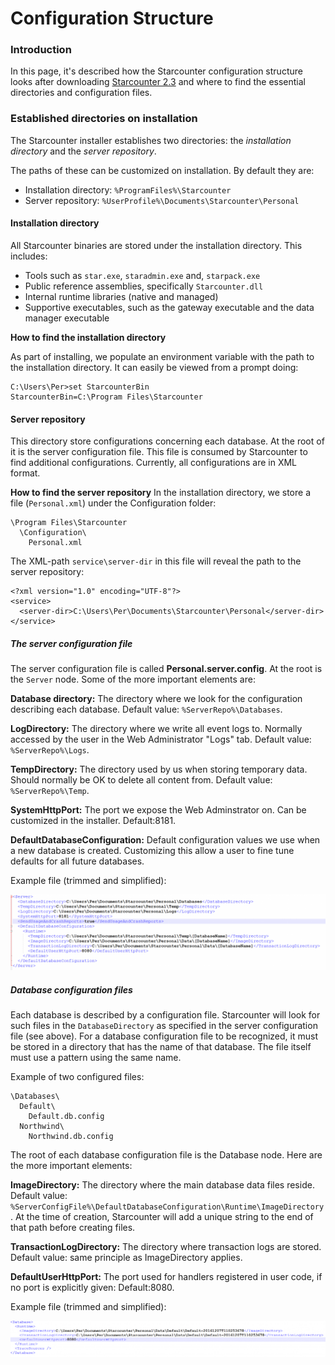 # Configuration Structure

### Introduction

In this page, it's described how the Starcounter configuration structure looks after downloading <a href="http://downloads.starcounter.com/">Starcounter 2.3</a> and where to find the essential directories and configuration files.

### Established directories on installation

The Starcounter installer establishes two directories: the _installation directory_ and the _server repository_.

The paths of these can be customized on installation. By default they are:

* Installation directory: `%ProgramFiles%\Starcounter`
* Server repository: `%UserProfile%\Documents\Starcounter\Personal`

#### Installation directory

All Starcounter binaries are stored under the installation directory. This includes:

* Tools such as `star.exe`, `staradmin.exe` and, `starpack.exe`
* Public reference assemblies, specifically `Starcounter.dll`
* Internal runtime libraries (native and managed)
* Supportive executables, such as the gateway executable and the data manager executable

**How to find the installation directory**

As part of installing, we populate an environment variable with the path to the installation directory. It can easily be viewed from a prompt doing:
```
C:\Users\Per>set StarcounterBin
StarcounterBin=C:\Program Files\Starcounter
```

#### Server repository

This directory store configurations concerning each database. At the root of it is the server configuration file. This file is consumed by Starcounter to find additional configurations. Currently, all configurations are in XML format.

**How to find the server repository**
In the installation directory, we store a file (`Personal.xml`) under the Configuration folder:

```
\Program Files\Starcounter
  \Configuration\
    Personal.xml
```

The XML-path `service\server-dir` in this file will reveal the path to the server repository:

```
<?xml version="1.0" encoding="UTF-8"?>
<service>
  <server-dir>C:\Users\Per\Documents\Starcounter\Personal</server-dir>
</service>
```

##### The server configuration file

The server configuration file is called **Personal.server.config**. At the root is the `Server` node. Some of the more important elements are:

**Database directory:**
The directory where we look for the configuration describing each database. Default value: <code>%ServerRepo%\Databases</code>.

**LogDirectory:**
The directory where we write all event logs to. Normally accessed by the user in the Web Administrator "Logs" tab. Default value: <code>%ServerRepo%\Logs</code>.

**TempDirectory:**
The directory used by us when storing temporary data. Should normally be OK to delete all content from. Default value: <code>%ServerRepo%\Temp</code>.

**SystemHttpPort:**
The port we expose the Web Adminstrator on. Can be customized in the installer. Default:8181.

**DefaultDatabaseConfiguration:**
Default configuration values we use when a new database is created. Customizing this allow a user to fine tune defaults for all future databases.

Example file (trimmed and simplified):

![example file](/assets/c326dc5e-c38e-11e6-8fd6-c095de9c6229-1024x246.png)

##### Database configuration files

Each database is described by a configuration file. Starcounter will look for such files in the `DatabaseDirectory` as specified in the server configuration file (see above). For a database configuration file to be recognized, it must be stored in a directory that has the name of that database. The file itself must use a pattern using the same name.

Example of two configured files:
```
\Databases\
  Default\
    Default.db.config
  Northwind\
    Northwind.db.config
```

The root of each database configuration file is the Database node. Here are the more important elements:

**ImageDirectory:**
The directory where the main database data files reside. Default value: <code>%ServerConfigFile%\DefaultDatabaseConfiguration\Runtime\ImageDirectory</code>. At the time of creation, Starcounter will add a unique string to the end of that path before creating files.

**TransactionLogDirectory:**
The directory where transaction logs are stored. Default value: same principle as ImageDirectory applies.

**DefaultUserHttpPort:**
The port used for handlers registered in user code, if no port is explicitly given: Default:8080.

Example file (trimmed and simplified):

![config files](/assets/0ea702a6-c391-11e6-9949-cd3876f30acb-1024x117.png)
